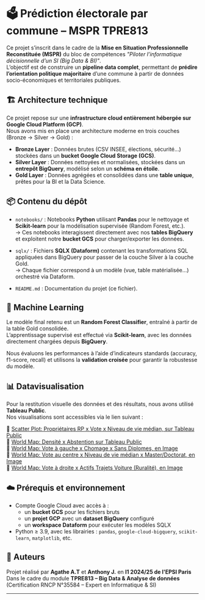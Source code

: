 # 🗳️ Prédiction électorale par commune – MSPR TPRE813

Ce projet s’inscrit dans le cadre de la **Mise en Situation Professionnelle Reconstituée (MSPR)** du bloc de compétences *"Piloter l’informatique décisionnelle d’un SI (Big Data & BI)"*.  
L’objectif est de construire un **pipeline data complet**, permettant de **prédire l’orientation politique majoritaire** d’une commune à partir de données socio-économiques et territoriales publiques.

## 🏗️ Architecture technique

Ce projet repose sur une **infrastructure cloud entièrement hébergée sur Google Cloud Platform (GCP)**.  
Nous avons mis en place une architecture moderne en trois couches (Bronze → Silver → Gold) :

- **Bronze Layer** : Données brutes (CSV INSEE, élections, sécurité…) stockées dans un **bucket Google Cloud Storage (GCS)**.
- **Silver Layer** : Données nettoyées et normalisées, stockées dans un **entrepôt BigQuery**, modélisé selon un **schéma en étoile**.
- **Gold Layer** : Données agrégées et consolidées dans une **table unique**, prêtes pour la BI et la Data Science.

## 📦 Contenu du dépôt

- `notebooks/` : Notebooks **Python** utilisant **Pandas** pour le nettoyage et **Scikit-learn** pour la modélisation supervisée (Random Forest, etc.).  
  → Ces notebooks interagissent directement avec nos **tables BigQuery** et exploitent notre **bucket GCS** pour charger/exporter les données.

- `sqlx/` : Fichiers **SQLX (Dataform)** contenant les transformations SQL appliquées dans BigQuery pour passer de la couche Silver à la couche Gold.  
  → Chaque fichier correspond à un modèle (vue, table matérialisée...) orchestré via Dataform.

- `README.md` : Documentation du projet (ce fichier).

## 🤖 Machine Learning

Le modèle final retenu est un **Random Forest Classifier**, entraîné à partir de la table Gold consolidée.  
L’apprentissage supervisé est effectué via **Scikit-learn**, avec les données directement chargées depuis **BigQuery**.

Nous évaluons les performances à l’aide d’indicateurs standards (accuracy, f1-score, recall) et utilisons la **validation croisée** pour garantir la robustesse du modèle.

## 📊 Datavisualisation

Pour la restitution visuelle des données et des résultats, nous avons utilisé **Tableau Public**.  
Nos visualisations sont accessibles via le lien suivant :

🔗 [Scatter Plot: Propriétaires RP x Vote x Niveau de vie médian, sur Tableau Public](https://public.tableau.com/app/profile/agoat.delavega/viz/MSPR_DATA_VIZ_Agathe_Anthony_scatterplot/PropritairesRPxVotexNiveaudeviemdian)  
🔗 [World Map: Densité x Abstention sur Tableau Public](https://public.tableau.com/app/profile/agoat.delavega/viz/MSPR_DATA_VIZ_Agathe_Anthony/DensitxAbstention)  
🔗 [World Map: Vote à gauche x Chomage x Sans Diplomes, en Image](https://i.imgur.com/QDZc9Ei.png)  
🔗 [World Map: Vote au centre x Niveau de vie médian x Master/Doctorat, en Image](https://i.imgur.com/8n72sv1.png)  
🔗 [World Map: Vote à droite x Actifs Trajets Voiture (Ruralité), en Image](https://i.imgur.com/bK2vWWm.png)  


## ☁️ Prérequis et environnement

- Compte Google Cloud avec accès à :
  - un **bucket GCS** pour les fichiers bruts
  - un **projet GCP** avec un **dataset BigQuery** configuré
  - un **workspace Dataform** pour exécuter les modèles SQLX
- Python ≥ 3.9, avec les librairies : `pandas`, `google-cloud-bigquery`, `scikit-learn`, `matplotlib`, etc.

## 🧠 Auteurs

Projet réalisé par **Agathe A.T** et **Anthony J.** en **I1 2024/25 de l'EPSI Paris**  
Dans le cadre du module **TPRE813 – Big Data & Analyse de données** (Certification RNCP N°35584 – Expert en Informatique & SI)

---

